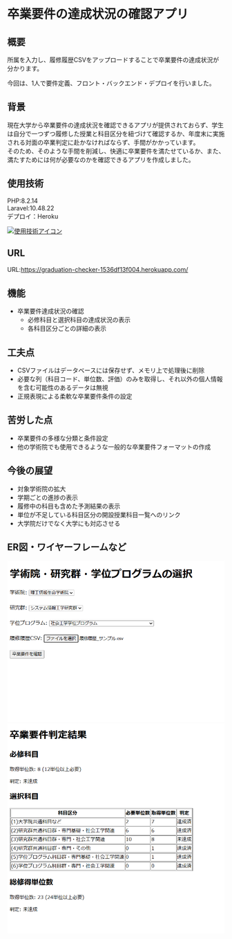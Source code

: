 # 卒業要件の達成状況の確認アプリ

## 概要
所属を入力し、履修履歴CSVをアップロードすることで卒業要件の達成状況が分かります。

今回は、1人で要件定義、フロント・バックエンド・デプロイを行いました。

## 背景
現在大学から卒業要件の達成状況を確認できるアプリが提供されておらず、学生は自分で一つずつ履修した授業と科目区分を紐づけて確認するか、年度末に実施される対面の卒業判定に赴かなければならず、手間がかかっています。  
そのため、そのような手間を削減し、快適に卒業要件を満たせているか、また、満たすためには何が必要なのかを確認できるアプリを作成しました。

## 使用技術
PHP:8.2.14  
Laravel:10.48.22  
デプロイ：Heroku  

[![使用技術アイコン](https://skillicons.dev/icons?i=php,laravel,heroku)](https://skillicons.dev)

## URL
URL:https://graduation-checker-1536df13f004.herokuapp.com/

## 機能
- 卒業要件達成状況の確認  
  - 必修科目と選択科目の達成状況の表示 
  - 各科目区分ごとの詳細の表示

## 工夫点
- CSVファイルはデータベースには保存せず、メモリ上で処理後に削除
- 必要な列（科目コード、単位数、評価）のみを取得し、それ以外の個人情報を含む可能性のあるデータは無視
- 正規表現による柔軟な卒業要件条件の設定

## 苦労した点
- 卒業要件の多様な分類と条件設定
- 他の学術院でも使用できるような一般的な卒業要件フォーマットの作成

## 今後の展望
- 対象学術院の拡大
- 学期ごとの進捗の表示
- 履修中の科目も含めた予測結果の表示
- 単位が不足している科目区分の開設授業科目一覧へのリンク
- 大学院だけでなく大学にも対応させる


## ER図・ワイヤーフレームなど
![メイン画面](public/images/readme/メイン画面.png)
![判定結果](public/images/readme/判定結果.png)
